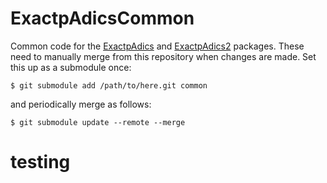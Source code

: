 # ExactpAdicsCommon

Common code for the [ExactpAdics](https://github.com/cjdoris/ExactpAdics) and [ExactpAdics2](https://github.com/cjdoris/ExactpAdics2) packages. These need to manually merge from this repository when changes are made. Set this up as a submodule once:

```
$ git submodule add /path/to/here.git common
```

and periodically merge as follows:

```
$ git submodule update --remote --merge
```

# testing